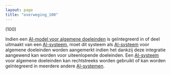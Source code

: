 ```yaml
---
layout: page
title: "overweging_100"
---
```


(100)

Indien een [AI-model voor algemene doeleinden](a3.md#^gpai) is geïntegreerd in of deel uitmaakt van een [AI-systeem](a3.md#^ai-systeem), moet dit systeem als [AI-systeem](a3.md#^ai-systeem) voor algemene doeleinden worden aangemerkt indien het dankzij deze integratie aangewend kan worden voor uiteenlopende doeleinden. Een [AI-systeem](a3.md#^ai-systeem) voor algemene doeleinden kan rechtstreeks worden gebruikt of kan worden geïntegreerd in meerdere andere [AI-systemen](a3.md#^ai-systeem).